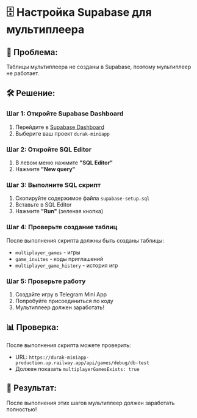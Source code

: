 # 🗄️ Настройка Supabase для мультиплеера

## 🚨 **Проблема:**
Таблицы мультиплеера не созданы в Supabase, поэтому мультиплеер не работает.

## 🛠️ **Решение:**

### **Шаг 1: Откройте Supabase Dashboard**
1. Перейдите в [Supabase Dashboard](https://supabase.com/dashboard)
2. Выберите ваш проект `durak-miniapp`

### **Шаг 2: Откройте SQL Editor**
1. В левом меню нажмите **"SQL Editor"**
2. Нажмите **"New query"**

### **Шаг 3: Выполните SQL скрипт**
1. Скопируйте содержимое файла `supabase-setup.sql`
2. Вставьте в SQL Editor
3. Нажмите **"Run"** (зеленая кнопка)

### **Шаг 4: Проверьте создание таблиц**
После выполнения скрипта должны быть созданы таблицы:
- `multiplayer_games` - игры
- `game_invites` - коды приглашений  
- `multiplayer_game_history` - история игр

### **Шаг 5: Проверьте работу**
1. Создайте игру в Telegram Mini App
2. Попробуйте присоединиться по коду
3. Мультиплеер должен заработать!

## 📊 **Проверка:**
После выполнения скрипта можете проверить:
- URL: `https://durak-miniapp-production.up.railway.app/api/games/debug/db-test`
- Должен показать `multiplayerGamesExists: true`

## 🎯 **Результат:**
После выполнения этих шагов мультиплеер должен заработать полностью!
